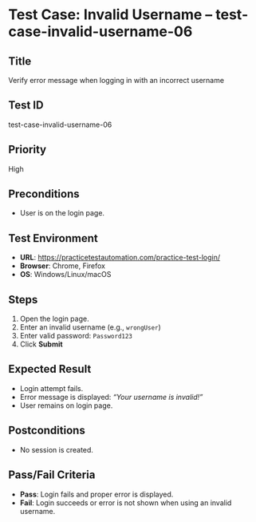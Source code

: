 # Test Case: Invalid Username – test-case-invalid-username-06

## Title
Verify error message when logging in with an incorrect username

## Test ID
test-case-invalid-username-06

## Priority
High

## Preconditions
- User is on the login page.

## Test Environment
- **URL**: https://practicetestautomation.com/practice-test-login/
- **Browser**: Chrome, Firefox
- **OS**: Windows/Linux/macOS

## Steps
1. Open the login page.
2. Enter an invalid username (e.g., `wrongUser`)
3. Enter valid password: `Password123`
4. Click **Submit**

## Expected Result
- Login attempt fails.
- Error message is displayed: _“Your username is invalid!”_
- User remains on login page.

## Postconditions
- No session is created.

## Pass/Fail Criteria
- **Pass**: Login fails and proper error is displayed.
- **Fail**: Login succeeds or error is not shown when using an invalid username.
